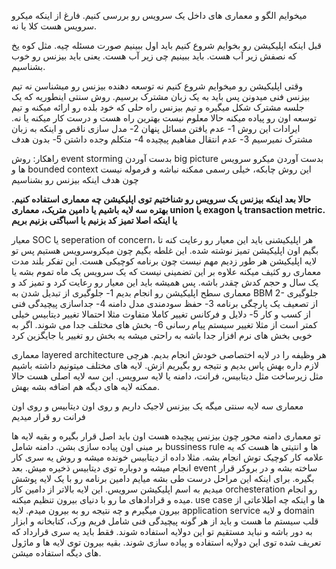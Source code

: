 میخوایم الگو و معماری های داخل یک سرویس رو بررسی کنیم. فارغ از اینکه میکرو سرویس هست کلا یا نه. 

قبل اینکه اپلیکیشن رو بخوایم شروع کنیم باید اول ببینیم صورت مسئله چیه. مثل کوه یخ که نصفش زیر آب هست. باید ببینیم چی زیر آب هست. یعنی باید بیزنس رو خوب بشناسیم. 

وقتی اپلیکیشن رو میخوایم شروع کنیم نه توسعه دهنده بیزنس رو میشناسن نه تیم بیزنس فنی میدونن پس باید به یک زبان مشترک برسیم. 
روش سنتی اینطوریه که یک جلسه مشترک شکل میگیره و تیم بیزنس راه حلی که خود بلده رو ارائه میکنه و تیم توسعه اون رو پیاده میکنه حالا معلوم نیست بهترین راه هست و درست کار میکنه یا نه. 
ایرادات این روش
1- عدم یافتن مسائل پنهان
2- مدل سازی ناقص و اینکه به زبان مشترک نمیرسیم 
3- عدم انتقال مفاهیم پیچیده
4- متکلم وجده داشتن
5- بدون هدف

راهکار:
روش event storming
بدست آوردن big picture
بدست آوردن میکرو سرویس ها و bounded context 
این روش چابکه، خیلی رسمی ممکنه نباشه و فرموله نیست چون هدف اینکه بیزنس رو بشناسیم 

**حالا بعد اینکه بیزنس یک سرویس رو شناختیم توی اپلیکیشن چه معماری استفاده کنیم. بهتره سه لایه باشیم یا دامین متریک، معماری union یا exagon یا transaction metric. یا اینکه اصلا تمیز کد بزنیم یا اسباگتی بزنیم بریم**


معیار SOC یا seperation of concern، هر اپلیکیشنی باید این معیار رو رعایت کنه تا بگیم اون اپلیکیشن تمیز نوشته شده. این غلطه بگیم چون میکروسرویس هستیم پس تو لایه اپلیکیشن هر طور زدیم مهم نیست چون برنامه کوچیکی هست. این تفکر بلند مدت معماری رو کثیف میکنه علاوه بر این تضمینی نیست که یک سرویس یک ماه تموم بشه یا یک سال و حجم کدش چقدر باشه. پس همیشه باید این معیار رو رعایت کرد و تمیز کد و معماری سطح اپلیکیشن رو انجام بدیم
1- جلوگیری از تبدیل شدن به BBM
2- جلوگیری از تصعیف یک پارچگی برنامه
3- حفظ سودمندی مدل دامنه
4- جداسازی پیچیدگی فنی از کسب و کار
5- دلایل و فرکانس تغییر کاملا متفاوت مثلا احتمالا تغییر دیتابیس خیلی کمتر است از مثلا تغییر سیستم پیام رسانی
6- بخش های مختلف جدا می شوند. اگر به خوبی بخش های نرم افزار جدا باشه به راحتی میشه یه بخش رو تغییر یا جایگزین کرد


معماری layered architecture
هر وظیفه را در لایه اختصاصی خودش انجام بدیم. هرچی لازم داره بهش پاس بدیم و نتیجه رو بگیریم ازش. لایه های مختلف میتونیم داشته باشیم مثل زیرساخت مثل دیتابیس، فرانت، دامنه یا لایه سرویس. این سه لایه اصلی هست حالا ممکنه لایه های دیگه هم اضافه بشه بهش. 

معماری سه لایه سنتی میگه یک بیزنس لاجیک داریم و روی اون دیتابیس و روی اون فرانت رو قرار میدیم 

تو معماری دامنه محور چون بیزنس پیچیده هست اون باید اصل قرار بگیره و بقیه لایه ها بر مبنی اون پیاده سازی بشن. دامنه شامل bussiness rule ها و انتیتی ها هست که یه علامه کار کوچیک توش انجام بشه. مثلا داده از دیتابیس خونده میشه و روش یه سری کار انجام میشه و دوباره توی دیتابیس ذخیره میش. بعد event ساخته بشه و در بروکر قرار بگیره. 
برای اینکه این مراحل درست طی بشه میایم دامین برنامه رو با یک لایه پوشش میدیم به اسم اپلیکیشن سرویس. این لایه بالاتر از دامین کار orchesteration رو انجام میده و قرادادهای ما رو با دنیای بیرون تنظیم میکنه. use case ها و اینکه چه اطلاعاتی از بیرون میگیرم و چه نتیجه رو به بیرون میدم. 
لایه application service و لایه domain قلب سیستم ما هست و باید از هر گونه پیچیدگی فنی شامل فریم ورک، کتابخانه و ابزار به دور باشه و نباید مستقیم تو این دولایه استفاده شوند. فقط باید یه سری قرارداد که تعریف شده توی این دولایه استفاده و پیاده سازی شوند. بقیه بیرون توی لایه ها و ماژول های دیگه استفاده میشن. 





